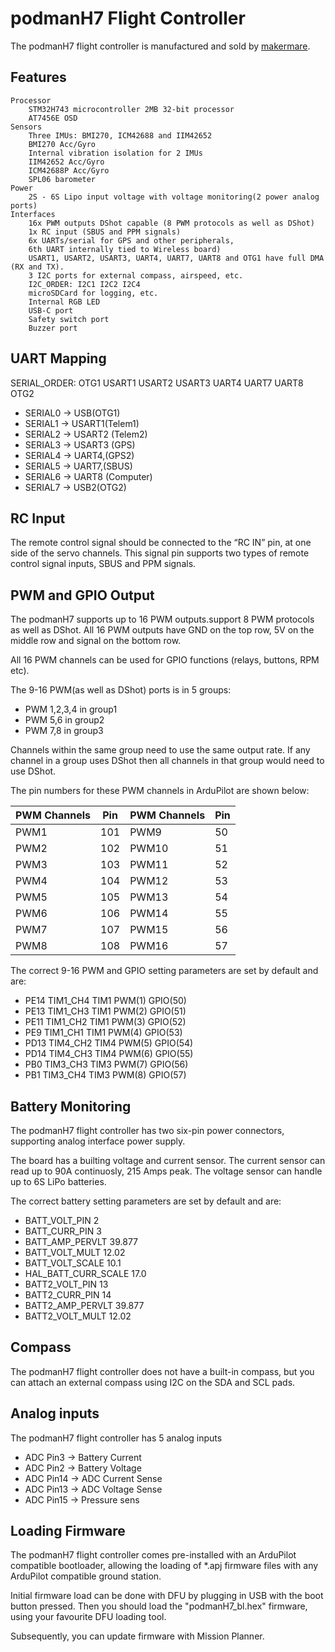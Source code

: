 # podmanH7 Flight Controller

The podmanH7  flight controller is manufactured and sold by [makermare](http://www.makermare.com).

## Features
	Processor
		STM32H743 microcontroller 2MB 32-bit processor
		AT7456E OSD
	Sensors
		Three IMUs: BMI270, ICM42688 and IIM42652
		BMI270 Acc/Gyro
		Internal vibration isolation for 2 IMUs
		IIM42652 Acc/Gyro
		ICM42688P Acc/Gyro
		SPL06 barometer
	Power
		2S - 6S Lipo input voltage with voltage monitoring(2 power analog ports)
	Interfaces
		16x PWM outputs DShot capable (8 PWM protocols as well as DShot)
		1x RC input (SBUS and PPM signals)
		6x UARTs/serial for GPS and other peripherals, 
		6th UART internally tied to Wireless board)
		USART1, USART2, USART3, UART4, UART7, UART8 and OTG1 have full DMA (RX and TX).
		3 I2C ports for external compass, airspeed, etc.
		I2C_ORDER: I2C1 I2C2 I2C4
		microSDCard for logging, etc.
		Internal RGB LED
		USB-C port
		Safety switch port
		Buzzer port

## UART Mapping

SERIAL_ORDER: OTG1 USART1 USART2 USART3 UART4 UART7 UART8 OTG2

 - SERIAL0 -> USB(OTG1)
 - SERIAL1 -> USART1(Telem1)
 - SERIAL2 -> USART2 (Telem2)
 - SERIAL3 -> USART3 (GPS)
 - SERIAL4 -> UART4,(GPS2)
 - SERIAL5 -> UART7,(SBUS)
 - SERIAL6 -> UART8 (Computer)
 - SERIAL7 -> USB2(OTG2)

## RC Input

The remote control signal should be connected to the “RC IN” pin, at one side of the servo channels.
This signal pin supports two types of remote control signal inputs, SBUS and PPM signals.

## PWM and GPIO Output

The podmanH7 supports up to 16 PWM outputs.support 8 PWM protocols as well as DShot. 
All 16 PWM outputs have GND on the top row, 5V on the middle row and signal on the bottom row.

All 16 PWM channels can be used for GPIO functions (relays, buttons, RPM etc).

The 9-16 PWM(as well as DShot) ports is in 5 groups:
 - PWM 1,2,3,4 in group1
 - PWM 5,6 in group2
 - PWM 7,8 in group3

Channels within the same group need to use the same output rate. If
any channel in a group uses DShot then all channels in that group would need
to use DShot.

The pin numbers for these PWM channels in ArduPilot are shown below:

| PWM Channels | Pin  | PWM Channels  | Pin  |
| ------------ | ---- | ------------  | ---- |
| PWM1         | 101   | PWM9         | 50   |
| PWM2         | 102   | PWM10        | 51   |
| PWM3         | 103   | PWM11        | 52   |
| PWM4         | 104   | PWM12        | 53   |
| PWM5         | 105   | PWM13        | 54   |
| PWM6         | 106   | PWM14        | 55   |
| PWM7         | 107   | PWM15        | 56   |
| PWM8         | 108   | PWM16        | 57   |

The correct 9-16 PWM and GPIO setting parameters are set by default and are:

 - PE14 TIM1_CH4 TIM1 PWM(1) GPIO(50)
 - PE13 TIM1_CH3 TIM1 PWM(2) GPIO(51)
 - PE11 TIM1_CH2 TIM1 PWM(3) GPIO(52)
 - PE9  TIM1_CH1 TIM1 PWM(4) GPIO(53)
 - PD13 TIM4_CH2 TIM4 PWM(5) GPIO(54)
 - PD14 TIM4_CH3 TIM4 PWM(6) GPIO(55)
 - PB0 TIM3_CH3 TIM3 PWM(7) GPIO(56)
 - PB1 TIM3_CH4 TIM3 PWM(8) GPIO(57)

## Battery Monitoring

The podmanH7 flight controller has two six-pin power connectors, 
supporting analog interface power supply.

The board has a builting voltage and current sensor.
The current sensor can read up to 90A continuosly, 
215 Amps peak. The voltage sensor can handle up to 6S LiPo batteries.

The correct battery setting parameters are set by default and are:

 - BATT_VOLT_PIN 2
 - BATT_CURR_PIN 3
 - BATT_AMP_PERVLT 39.877
 - BATT_VOLT_MULT 12.02
 - BATT_VOLT_SCALE 10.1
 - HAL_BATT_CURR_SCALE 17.0
 - BATT2_VOLT_PIN 13
 - BATT2_CURR_PIN 14
 - BATT2_AMP_PERVLT 39.877
 - BATT2_VOLT_MULT 12.02

## Compass

The podmanH7 flight controller does not have a built-in compass, 
but you can attach an external compass using I2C on the SDA and SCL pads.

## Analog inputs

The podmanH7 flight controller has 5 analog inputs

 - ADC Pin3 -> Battery Current 
 - ADC Pin2  -> Battery Voltage 
 - ADC Pin14   -> ADC Current Sense
 - ADC Pin13  ->  ADC Voltage Sense
 - ADC Pin15  ->  Pressure sens

## Loading Firmware

The podmanH7 flight controller comes pre-installed with an ArduPilot 
compatible bootloader, allowing the loading of *.apj firmware files with any ArduPilot compatible ground station.

Initial firmware load can be done with DFU by plugging in USB with the
boot button pressed. Then you should load the "podmanH7_bl.hex"
firmware, using your favourite DFU loading tool.

Subsequently, you can update firmware with Mission Planner.
